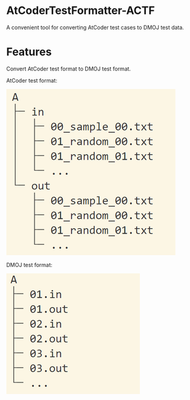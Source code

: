 # AtCoderTestFormatter-ACTF
A convenient tool for converting AtCoder test cases to DMOJ test data.

# Features
Convert AtCoder test format to DMOJ test format.

AtCoder test format:

![AtCoder test format](screenshots/AtCoder_Test_Format.png)

DMOJ test format:

![DMOJ test format](screenshots/DMOJ_Test_Format.png)
